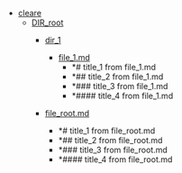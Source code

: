 - <a href = "F:\Node_projects\Node_Way\Jobs\CataloguerFs\CreateCatalog\AFP5_0.1_ctlg_1_to_2\Examples\cleare\cat.cleare\dir.cleare.md">cleare</a>
    - <a href = "F:\Node_projects\Node_Way\Jobs\CataloguerFs\CreateCatalog\AFP5_0.1_ctlg_1_to_2\Examples\cleare\DIR_root\cat.DIR_root\dir.DIR_root.md">DIR_root</a>
        - <a href = "F:\Node_projects\Node_Way\Jobs\CataloguerFs\CreateCatalog\AFP5_0.1_ctlg_1_to_2\Examples\cleare\DIR_root\dir_1\cat.dir_1\dir.dir_1.md">dir_1</a>
            - <a href = "F:\Node_projects\Node_Way\Jobs\CataloguerFs\CreateCatalog\AFP5_0.1_ctlg_1_to_2\Examples\cleare\DIR_root\dir_1\file_1.md">file_1.md</a>
                - *# title_1 from file_1.md
                - *## title_2 from file_1.md
                - *### title_3 from file_1.md
                - *#### title_4 from file_1.md
        
        - <a href = "F:\Node_projects\Node_Way\Jobs\CataloguerFs\CreateCatalog\AFP5_0.1_ctlg_1_to_2\Examples\cleare\DIR_root\file_root.md">file_root.md</a>
            - *# title_1 from file_root.md
            - *## title_2 from file_root.md
            - *### title_3 from file_root.md
            - *#### title_4 from file_root.md
    
